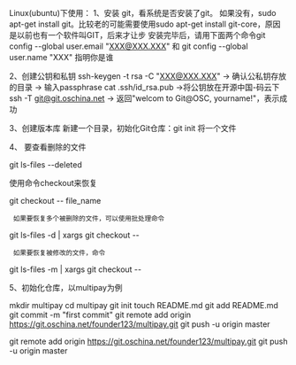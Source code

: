 Linux(ubuntu)下使用：
1、安装
git，看系统是否安装了git。
如果没有，sudo apt-get install git。比较老的可能需要使用sudo apt-get install git-core，原因是以前也有一个软件叫GIT，后来才让步
安装完毕后，请用下面两个命令git config --global user.email "XXX@XXX.XXX"  和 git config --global user.name "XXX" 指明你是谁

2、创建公钥和私钥
ssh-keygen -t rsa -C "XXX@XXX.XXX" ->  确认公私钥存放的目录 -> 输入passphrase
cat .ssh/id_rsa.pub ->将公钥放在开源中国-码云下
ssh -T git@git.oschina.net -> 返回"welcom to Git@OSC, yourname!"，表示成功

3、创建版本库
新建一个目录，初始化Git仓库：git init 
将一个文件

4、 要查看删除的文件

git ls-files --deleted

使用命令checkout来恢复

git checkout -- file_name

     如果要恢复多个被删除的文件，可以使用批处理命令

git ls-files -d | xargs git checkout --
 
     如果要恢复被修改的文件，命令

git ls-files -m | xargs git checkout --

5、初始化仓库，以multipay为例

mkdir multipay
cd multipay
git init
touch README.md
git add README.md
git commit -m "first commit"
git remote add origin https://git.oschina.net/founder123/multipay.git
git push -u origin master

git remote add origin https://git.oschina.net/founder123/multipay.git
git push -u origin master
